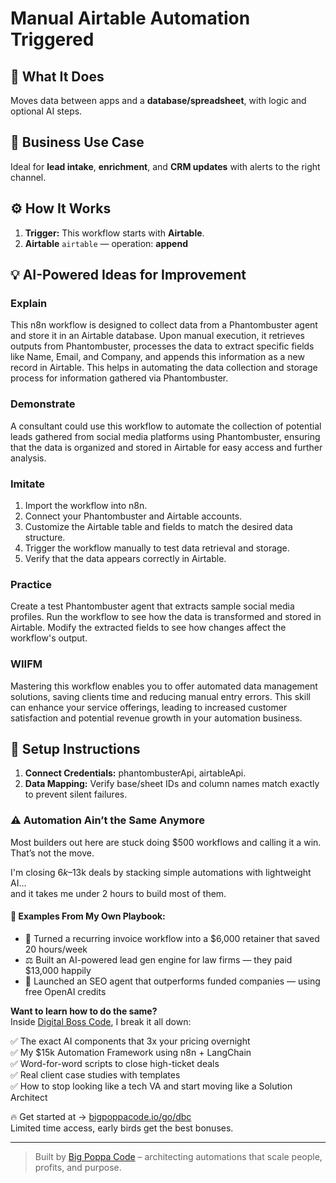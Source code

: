 # Manual Airtable Automation Triggered
  ## 🚀 What It Does
  Moves data between apps and a **database/spreadsheet**, with logic and optional AI steps.
  
  ## 💼 Business Use Case
  Ideal for **lead intake**, **enrichment**, and **CRM updates** with alerts to the right channel.
  
  ## ⚙️ How It Works
  1. **Trigger:** This workflow starts with **Airtable**.
  2. **Airtable** `airtable` — operation: **append**
  
  ## 💡 AI-Powered Ideas for Improvement
  ### Explain
This n8n workflow is designed to collect data from a Phantombuster agent and store it in an Airtable database. Upon manual execution, it retrieves outputs from Phantombuster, processes the data to extract specific fields like Name, Email, and Company, and appends this information as a new record in Airtable. This helps in automating the data collection and storage process for information gathered via Phantombuster.

### Demonstrate
A consultant could use this workflow to automate the collection of potential leads gathered from social media platforms using Phantombuster, ensuring that the data is organized and stored in Airtable for easy access and further analysis.

### Imitate
1. Import the workflow into n8n.
2. Connect your Phantombuster and Airtable accounts.
3. Customize the Airtable table and fields to match the desired data structure.
4. Trigger the workflow manually to test data retrieval and storage.
5. Verify that the data appears correctly in Airtable.

### Practice
Create a test Phantombuster agent that extracts sample social media profiles. Run the workflow to see how the data is transformed and stored in Airtable. Modify the extracted fields to see how changes affect the workflow's output.

### WIIFM
Mastering this workflow enables you to offer automated data management solutions, saving clients time and reducing manual entry errors. This skill can enhance your service offerings, leading to increased customer satisfaction and potential revenue growth in your automation business.
  
  ## 🔧 Setup Instructions
  1. **Connect Credentials:** phantombusterApi, airtableApi.
2. **Data Mapping:** Verify base/sheet IDs and column names match exactly to prevent silent failures.
  
### ⚠️ Automation Ain’t the Same Anymore

Most builders out here are stuck doing $500 workflows and calling it a win.  
That’s not the move.  

I'm closing $6k–$13k deals by stacking simple automations with lightweight AI...  
and it takes me under 2 hours to build most of them.

#### 🧠 Examples From My Own Playbook:
- 🔁 Turned a recurring invoice workflow into a $6,000 retainer that saved 20 hours/week  
- ⚖️ Built an AI-powered lead gen engine for law firms — they paid $13,000 happily  
- 🚀 Launched an SEO agent that outperforms funded companies — using free OpenAI credits  

**Want to learn how to do the same?**  
Inside [Digital Boss Code](https://bigpoppacode.io/go/dbc), I break it all down:

✅ The exact AI components that 3x your pricing overnight  
✅ My $15k Automation Framework using n8n + LangChain  
✅ Word-for-word scripts to close high-ticket deals  
✅ Real client case studies with templates  
✅ How to stop looking like a tech VA and start moving like a Solution Architect  

🔥 Get started at → [bigpoppacode.io/go/dbc](https://bigpoppacode.io/go/dbc)  
Limited time access, early birds get the best bonuses.

---
> Built by [Big Poppa Code](https://bigpoppacode.io) – architecting automations that scale people, profits, and purpose.
  